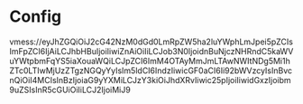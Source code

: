 # Config

vmess://eyJhZGQiOiJ2cG42NzM0dGd0LmRpZW5ha2luYWphLmJpei5pZCIsImFpZCI6IjAiLCJhbHBuIjoiIiwiZnAiOiIiLCJob3N0IjoidnBuNjczNHRndC5kaWVuYWtpbmFqYS5iaXouaWQiLCJpZCI6ImM4OTAyMmJmLTAwNWItNDg5Mi1hZTc0LTIwMjUzZTgzNGQyYyIsIm5ldCI6IndzIiwicGF0aCI6Ii92bWVzcyIsInBvcnQiOiI4MCIsInBzIjoiaG9yYXMiLCJzY3kiOiJhdXRvIiwic25pIjoiIiwidGxzIjoibm9uZSIsInR5cGUiOiIiLCJ2IjoiMiJ9
